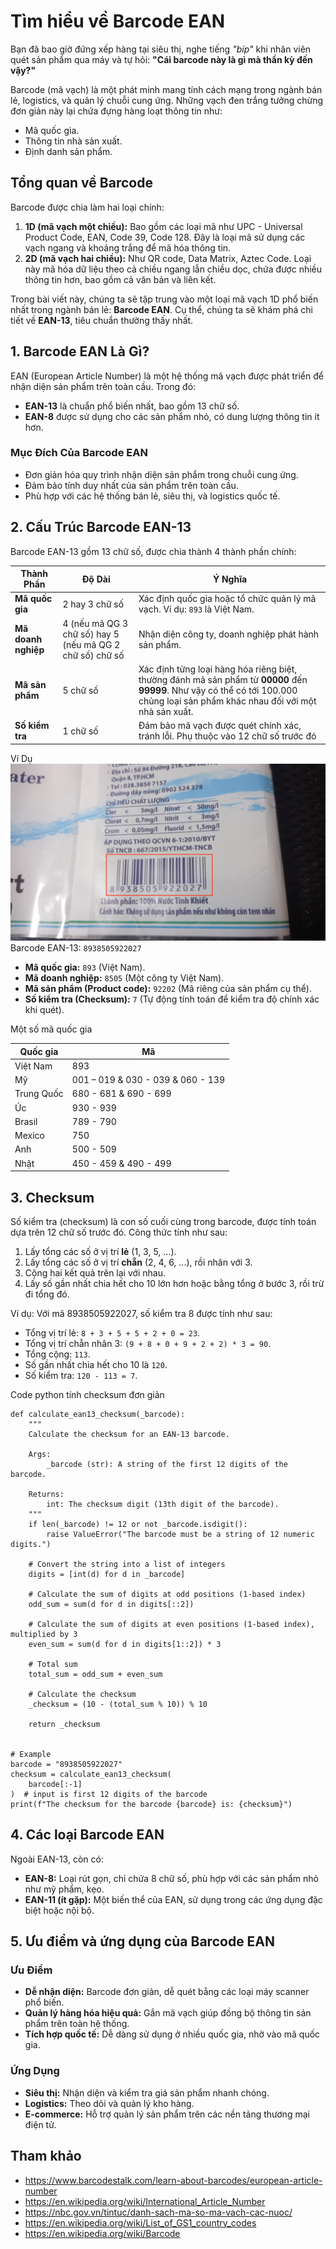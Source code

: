 # Tìm hiểu về Barcode EAN

Bạn đã bao giờ đứng xếp hàng tại siêu thị, nghe tiếng *"bíp"* khi nhân viên quét sản phẩm qua máy và tự hỏi: **"Cái barcode này là gì mà thần kỳ đến vậy?"**

Barcode (mã vạch) là một phát minh mang tính cách mạng trong ngành bán lẻ, logistics, và quản lý chuỗi cung ứng. Những vạch đen trắng tưởng chừng đơn giản này lại chứa đựng hàng loạt thông tin như:

- Mã quốc gia.
- Thông tin nhà sản xuất.
- Định danh sản phẩm.

## Tổng quan về Barcode

Barcode được chia làm hai loại chính:

1. **1D (mã vạch một chiều):** Bao gồm các loại mã như UPC - Universal Product Code, EAN, Code 39, Code 128. Đây là loại mã sử dụng các vạch ngang và khoảng trắng để mã hóa thông tin.
2. **2D (mã vạch hai chiều):** Như QR code, Data Matrix, Aztec Code. Loại này mã hóa dữ liệu theo cả chiều ngang lẫn chiều dọc, chứa được nhiều thông tin hơn, bao gồm cả văn bản và liên kết.

Trong bài viết này, chúng ta sẽ tập trung vào một loại mã vạch 1D phổ biến nhất trong ngành bán lẻ: **Barcode EAN**. Cụ thể, chúng ta sẽ khám phá chi tiết về **EAN-13**, tiêu chuẩn thường thấy nhất.

## 1. Barcode EAN Là Gì?
EAN (European Article Number) là một hệ thống mã vạch được phát triển để nhận diện sản phẩm trên toàn cầu. Trong đó:

- **EAN-13** là chuẩn phổ biến nhất, bao gồm 13 chữ số.
- **EAN-8** được sử dụng cho các sản phẩm nhỏ, có dung lượng thông tin ít hơn.

### Mục Đích Của Barcode EAN

- Đơn giản hóa quy trình nhận diện sản phẩm trong chuỗi cung ứng.
- Đảm bảo tính duy nhất của sản phẩm trên toàn cầu.
- Phù hợp với các hệ thống bán lẻ, siêu thị, và logistics quốc tế.

## 2. Cấu Trúc Barcode EAN-13
Barcode EAN-13 gồm 13 chữ số, được chia thành 4 thành phần chính:

| Thành Phần | Độ Dài | Ý Nghĩa |
| --- | --- | --- |
| **Mã quốc gia** | 2 hay 3 chữ số | Xác định quốc gia hoặc tổ chức quản lý mã vạch. Ví dụ: `893` là Việt Nam. |
| **Mã doanh nghiệp** | 4 (nếu mã QG 3 chữ số) hay 5 (nếu mã QG 2 chữ số) chữ số | Nhận diện công ty, doanh nghiệp phát hành sản phẩm. |
| **Mã sản phẩm** | 5 chữ số | Xác định từng loại hàng hóa riêng biệt, thường đánh mã sản phẩm từ **00000** đến **99999**. Như vậy có thể có tới 100.000 chủng loại sản phẩm khác nhau đối với một nhà sản xuất. |
| **Số kiểm tra** | 1 chữ số | Đảm bảo mã vạch được quét chính xác, tránh lỗi. Phụ thuộc vào 12 chữ số trước đó |

Ví Dụ
![Image1](./media/29/sample_barcode.jpeg)
Barcode EAN-13: `8938505922027`

- **Mã quốc gia:** `893` (Việt Nam).
- **Mã doanh nghiệp:** `8505` (Một công ty Việt Nam).
- **Mã sản phẩm (Product code):** `92202` (Mã riêng của sản phẩm cụ thể).
- **Số kiểm tra (Checksum):** `7` (Tự động tính toán để kiểm tra độ chính xác khi quét).

Một số mã quốc gia

| Quốc gia | Mã |
| --- | --- |
| Việt Nam | 893 |
| Mỹ | 001 – 019 & 030 - 039 & 060 - 139 |
| Trung Quốc | 680 - 681 & 690 - 699 |
| Úc | 930 - 939 |
| Brasil | 789 - 790 |
| Mexico | 750 |
| Anh | 500 - 509 |
| Nhật | 450 - 459 & 490 - 499 |

## 3. Checksum
Số kiểm tra (checksum) là con số cuối cùng trong barcode, được tính toán dựa trên 12 chữ số trước đó. Công thức tính như sau:

1. Lấy tổng các số ở vị trí **lẻ** (1, 3, 5, ...).
2. Lấy tổng các số ở vị trí **chẵn** (2, 4, 6, ...), rồi nhân với 3.
3. Cộng hai kết quả trên lại với nhau.
4. Lấy số gần nhất chia hết cho 10 lớn hơn hoặc bằng tổng ở bước 3, rồi trừ đi tổng đó.

Ví dụ: Với mã 8938505922027, số kiểm tra 8 được tính như sau:
- Tổng vị trí lẻ: `8 + 3 + 5 + 5 + 2 + 0 = 23`.
- Tổng vị trí chẵn nhân 3: `(9 + 8 + 0 + 9 + 2 + 2) * 3 = 90`.
- Tổng cộng: `113`.
- Số gần nhất chia hết cho 10 là `120`.
- Số kiểm tra: `120 - 113 = 7`.

Code python tính checksum đơn giản
```
def calculate_ean13_checksum(_barcode):
    """
    Calculate the checksum for an EAN-13 barcode.

    Args:
        _barcode (str): A string of the first 12 digits of the barcode.

    Returns:
        int: The checksum digit (13th digit of the barcode).
    """
    if len(_barcode) != 12 or not _barcode.isdigit():
        raise ValueError("The barcode must be a string of 12 numeric digits.")

    # Convert the string into a list of integers
    digits = [int(d) for d in _barcode]

    # Calculate the sum of digits at odd positions (1-based index)
    odd_sum = sum(d for d in digits[::2])

    # Calculate the sum of digits at even positions (1-based index), multiplied by 3
    even_sum = sum(d for d in digits[1::2]) * 3

    # Total sum
    total_sum = odd_sum + even_sum

    # Calculate the checksum
    _checksum = (10 - (total_sum % 10)) % 10

    return _checksum


# Example
barcode = "8938505922027"
checksum = calculate_ean13_checksum(
    barcode[:-1]
)  # input is first 12 digits of the barcode
print(f"The checksum for the barcode {barcode} is: {checksum}")

```

## 4. Các loại Barcode EAN
Ngoài EAN-13, còn có:
- **EAN-8:** Loại rút gọn, chỉ chứa 8 chữ số, phù hợp với các sản phẩm nhỏ như mỹ phẩm, kẹo.
- **EAN-11 (ít gặp):** Một biến thể của EAN, sử dụng trong các ứng dụng đặc biệt hoặc nội bộ.
## 5. Ưu điểm và ứng dụng của Barcode EAN
### Ưu Điểm
- **Dễ nhận diện:** Barcode đơn giản, dễ quét bằng các loại máy scanner phổ biến.
- **Quản lý hàng hóa hiệu quả:** Gắn mã vạch giúp đồng bộ thông tin sản phẩm trên toàn hệ thống.
- **Tích hợp quốc tế:** Dễ dàng sử dụng ở nhiều quốc gia, nhờ vào mã quốc gia.

### Ứng Dụng
- **Siêu thị:** Nhận diện và kiểm tra giá sản phẩm nhanh chóng.
- **Logistics:** Theo dõi và quản lý kho hàng.
- **E-commerce:** Hỗ trợ quản lý sản phẩm trên các nền tảng thương mại điện tử.

## Tham khảo
- https://www.barcodestalk.com/learn-about-barcodes/european-article-number
- https://en.wikipedia.org/wiki/International_Article_Number
- https://nbc.gov.vn/tintuc/danh-sach-ma-so-ma-vach-cac-nuoc/
- https://en.wikipedia.org/wiki/List_of_GS1_country_codes
- https://en.wikipedia.org/wiki/Barcode